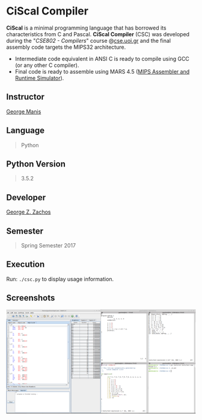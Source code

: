 # CiScal Compiler

__CiScal__ is a minimal programming language that has borrowed its characteristics from C and Pascal.
__CiScal Compiler__ (CSC) was developed during the "_CSE802 - Compilers_" course @[cse.uoi.gr](http://cse.uoi.gr)
and the final assembly code targets the MIPS32 architecture.

  * Intermediate code equivalent in ANSI C is ready to compile using GCC (or any other C compiler).
  * Final code is ready to assemble using MARS 4.5 ([MIPS Assembler and Runtime Simulator](http://courses.missouristate.edu/KenVollmar/mars/)).

## Instructor
[George Manis](http://cse.uoi.gr/~manis)

## Language
> Python

## Python Version
> 3.5.2

## Developer
[George Z. Zachos](http://cse.uoi.gr/~gzachos)

## Semester
> Spring Semester 2017

## Execution
Run: ```./csc.py``` to display usage information.

## Screenshots

![mips_final_code.png](screenshots/mips_final_code.png)

